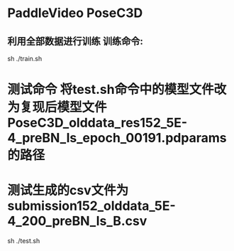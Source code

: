 

# PaddleVideo PoseC3D

## 利用全部数据进行训练 训练命令:
sh ./train.sh

# 测试命令  将test.sh命令中的模型文件改为复现后模型文件PoseC3D_olddata_res152_5E-4_preBN_ls_epoch_00191.pdparams的路径
# 测试生成的csv文件为submission152_olddata_5E-4_200_preBN_ls_B.csv
sh ./test.sh



